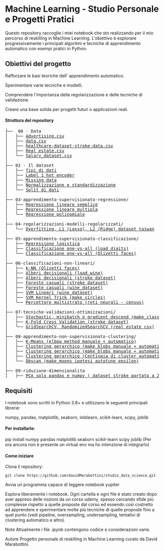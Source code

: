 # Machine Learning - Studio Personale e Progetti Pratici
Questo repository raccoglie i miei notebook che sto realizzando per il mio percorso di reskilling in Machine Learning. L'obiettivo è esplorare progressivamente i principali algoritmi e tecniche di apprendimento automatico con esempi pratici in Python.

## Obiettivi del progetto
Rafforzare le basi teoriche dell' apprendimento automatico.

Sperimentare varie tecniche e modelli.

Comprendere l'importanza della regolarizzazione e delle tecniche di validazione.

Creare una base solida per progetti futuri o applicazioni reali.

#### Struttura del repository
<pre>
├──  00 - Data
│   ├── <a href="./00-data/advertising.csv">Advertising.csv</a>
│   ├── <a href="./00-data/data.csv">data.csv</a>
│   ├── <a href="./00-data/healthcare-dataset-stroke-data.csv">healthcare-dataset-stroke-data.csv</a>
│   ├── <a href="./00-data/Real estate.csv">Real estate.csv</a>
│   └── <a href="./00-data/Salary_dataset.csv">Salary_dataset.csv</a>
│
├── 02 - Il dataset
│   ├── <a href="./02-il-dataset/13-tipi_dati.ipynb">Tipi di dati</a>
│   ├── <a href="./02-il-dataset/14-label-1h-encoder.ipynb">Label 1 hot encoder</a>
│   ├── <a href="./02-il-dataset/15-missing-data.ipynb">Missing data</a>
│   ├── <a href="./02-il-dataset/17-normalizzazione_e_standardizzazione.ipynb">Normalizzazione e standardizzazione</a>
│   └── <a href="./02-il-dataset/19-split_dati.ipynb">Split di dati</a>
│
├── 03-apprendimento-supervisionato-regressione/
│   ├── <a href="./03-apprendimento-supervisionato-regressione/23-regressione-lineare-semplice.ipynb">Regressione lineare semplice</a>
│   ├── <a href="./03-apprendimento-supervisionato-regressione/25-regressione-lineare-multipla.ipynb">Regressione lineare multipla</a>
│   └── <a href="./03-apprendimento-supervisionato-regressione/27-polynomial-regression.ipynb">Regressione polinomiale</a>
│
├── 04-regolarizzazioni-modelli-regolarizzati/
│   └── <a href="./04-regolarizzazioni-modelli-regolarizzati/31-overfitting-l1-l2.ipynb">Overfitting, L1 (Lasso), L2 (Ridge) dataset taiwan</a>
│
├── 05-apprendimento-supervisionato-classificazione/
│   ├── <a href="./05-apprendimento-supervisionato-classificazione/33-regressione-logistica.ipynb">Regressione logistica</a>
│   ├── <a href="./05-apprendimento-supervisionato-classificazione/35-classificazione_onevsall.ipynb">Classificazione one-vs-all (load_digits)</a>
│   └── <a href="./05-apprendimento-supervisionato-classificazione/35.2-classificazione_onevsall-olivetti_faces.ipynb">Classificazione one-vs-all (Olivetti faces)</a>
│
├── 06-classificazioni-non-lineari/
│   ├── <a href="./06-classificazioni-non-lineari/37-knn.ipynb">k-NN (Olivetti faces)</a>
│   ├── <a href="./06-classificazioni-non-lineari/39-alberi-decisionali.ipynb">Alberi decisionali (load_wine)</a>
│   ├── <a href="./06-classificazioni-non-lineari/39-failed-alberi-decisionali.ipynb">Alberi decisionali (stroke dataset)</a>
│   ├── <a href="./06-classificazioni-non-lineari/41-foreste-casuali.ipynb">Foreste casuali (stroke dataset)</a>
│   ├── <a href="./06-classificazioni-non-lineari/41.2-foreste-casuali.ipynb">Foreste casuali (wine_dataset)</a>
│   ├── <a href="./06-classificazioni-non-lineari/43-svm-lineari.ipynb">SVM Lineari (wine_dataset)</a>
│   ├── <a href="./06-classificazioni-non-lineari/45-svn-kernel-trick.ipynb">SVM Kernel Trick (make_circles)</a>
│   └── <a href="./06-classificazioni-non-lineari/48-percettore-multistrato-rete-neurale.ipynb">Percettore multistrato (reti neurali - census)</a>
│
├── 07-tecniche-validazioni-ottimizzazioni/
│   ├── <a href="./07-tecniche-validazioni-ottimizzazioni/50-stochastic-minibatch-gradient-desc.ipynb">Stochastic, minibatch e gradient descend (make_classification)</a>
│   ├── <a href="./07-tecniche-validazioni-ottimizzazioni/52-k-fold-cross-validation.ipynb">K-Fold Cross Validation (stroke dataset)</a>
│   └── <a href="./07-tecniche-validazioni-ottimizzazioni/54-gridsearchcv-randomsearchcv.ipynb">GridSearchCV, RandomizedSearchCV (real estate csv)</a>
│
├── 08-apprendimento-non-supervisionato-clustering/
│   ├── <a href="./08-apprendimento-non-supervisionato-clustering/56-kmeans.ipynb">K-Means (elbow method manuale + automatico)</a>
│   ├── <a href="./08-apprendimento-non-supervisionato-clustering/58-clustering-gerarchico.ipynb">Clustering gerarchico (make_blobs manuale + automatico)</a>
│   ├── <a href="./08-apprendimento-non-supervisionato-clustering/58.2-clustering-gerarchico-ottimizzato.ipynb">Clustering gerarchico (make_blobs manuale + automatico)</a>
│   ├── <a href="./08-apprendimento-non-supervisionato-clustering/58.3-clustering-gerarchico-ottimizzato.ipynb">Clustering gerarchico (Centinaia di cluster automatico ottimizzato)</a>
│   └── <a href="./08-apprendimento-non-supervisionato-clustering/60-dbscan.ipynb">Dbscan (make_moons ipotesi autotune epsilon)</a>
│
├── 09-riduzione-dimensionalita
│   ├── <a href="./09-riduzione-dimensionalita/61-principal-component-analisis-solo-pandas-numpy.ipynb">PCA solo pandas e numpy ( dataset stroke portato a 2 dimesnioni)</a>
</pre>
## Requisiti
I notebook sono scritti in Python 3.8+ e utilizzano le seguenti principali librerie:

numpy, pandas, matplotlib, seaborn, imblearn, scikit-learn, scipy, joblib

#### Per installarle:

pip install numpy pandas matplotlib seaborn scikit-learn scipy joblib
(Per ora ancora non è presente un virtual env ma ho intenzione di integrarlo)

#### Come iniziare
Clona il repository:
```
git clone https://github.com/davidMarabottini/studio_data_science.git
```

Avvia un programma capace di leggere notebook yupiter

Esplora liberamente i notebook. Ogni cartella e ogni file è stato creato dopo aver appreso delle nozioni da un corso udemy, spesso cercando sfide più complesse rispetto a quelle proposte dal corso ed essendo così costretto ad apprendere e sperimentare molte più tecniche di quelle proposte fino a quel punto (vedi pipeline, oversampling, undersampling, tentativi di clustering automatico e altro).

Note
Attualmente i file .ipynb contengono codice e considerazioni varie.

Autore
Progetto personale di reskilling in Machine Learning curato da David Marabottini.
